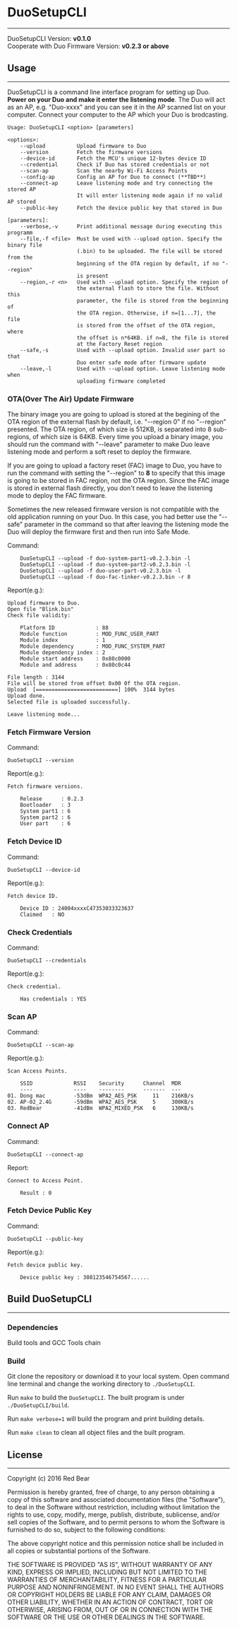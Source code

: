 # DuoSetupCLI
---

DuoSetupCLI Version: **v0.1.0**  
Cooperate with Duo Firmware Version: **v0.2.3 or above**

## Usage
---

DuoSetupCLI is a command line interface program for setting up Duo. **Power on your Duo and make it enter the listening mode**. The Duo will act as an AP, e.g. "Duo-xxxx" and you can see it in the AP scanned list on your computer. Connect your computer to the AP which your Duo is brodcasting.

    Usage: DuoSetupCLI <option> [parameters] 
	
    <options>:
        --upload          Upload firmware to Duo
        --version         Fetch the firmware versions
        --device-id       Fetch the MCU's unique 12-bytes device ID
        --credential      Check if Duo has stored credentials or not
        --scan-ap         Scan the nearby Wi-Fi Access Points
        --config-ap       Config an AP for Duo to connect (**TBD**)
        --connect-ap      Leave listening mode and try connecting the stored AP
                          It will enter listening mode again if no valid AP stored
        --public-key      Fetch the device public key that stored in Duo

    [parameters]:
        --verbose,-v      Print additional message during executing this programm
        --file,-f <file>  Must be used with --upload option. Specify the binary file
                          (.bin) to be uploaded. The file will be stored from the
                          beginning of the OTA region by default, if no "--region"
                          is present
        --region,-r <n>   Used with --upload option. Specify the region of
                          the external flash to store the file. Without this
                          parameter, the file is stored from the beginning of
                          the OTA region. Otherwise, if n=[1...7], the file
                          is stored from the offset of the OTA region, where
                          the offset is n*64KB. if n=8, the file is stored
                          at the Factory Reset region
        --safe,-s         Used with --upload option. Invalid user part so that
                          Duo enter safe mode after firmware update
        --leave,-l        Used with --upload option. Leave listening mode when
                          uploading firmware completed

### OTA(Over The Air) Update Firmware

The binary image you are going to upload is stored at the begining of the OTA region of the external flash by default, i.e. "--region 0" if no "--region" presented. The OTA region, of which size is 512KB, is separated into 8 sub-regions, of which size is 64KB. Every time you upload a binary image, you should run the command with "--leave" parameter to make Duo leave listening mode and perform a soft reset to deploy the firmware.    

If you are going to upload a factory reset (FAC) image to Duo, you have to run the command with setting the "--region" to **8** to specify that this image is going to be stored in FAC region, not the OTA region. Since the FAC image is stored in external flash directly, you don't need to leave the listening mode to deploy the FAC firmware.    

Sometimes the new released firmware version is not compatible with the old application running on your Duo. In this case, you had better use the "--safe" parameter in the command so that after leaving the listening mode the Duo will deploy the firmware first and then run into Safe Mode.

Command:

        DuoSetupCLI --upload -f duo-system-part1-v0.2.3.bin -l
        DuoSetupCLI --upload -f duo-system-part2-v0.2.3.bin -l
        DuoSetupCLI --upload -f duo-user-part-v0.2.3.bin -l
        DuoSetupCLI --upload -f duo-fac-tinker-v0.2.3.bin -r 8

Report(e.g.):

    Upload firmware to Duo.
    Open file "Blink.bin"
    Check file validity:

        Platform ID             : 88
        Module function         : MOD_FUNC_USER_PART
        Module index            : 1
        Module dependency       : MOD_FUNC_SYSTEM_PART
        Module dependency index : 2
        Module start address    : 0x80c0000
        Module and address      : 0x80c0c44

    File length : 3144
    File will be stored from offset 0x00 0f the OTA region.
    Upload  [==========================] 100%  3144 bytes
    Upload done.
    Selected file is uploaded successfully.

    Leave listening mode...

### Fetch Firmware Version

Command:  

    DuoSetupCLI --version

Report(e.g.):

    Fetch firmware versions.

        Release      : 0.2.3
        Bootloader   : 3
        System part1 : 6
        System part2 : 6
        User part    : 6

### Fetch Device ID

Command:   

    DuoSetupCLI --device-id

Report(e.g.):   

    Fetch device ID.

        Device ID : 24004xxxxC47353033323637
        Claimed   : NO


### Check Credentials

Command: 

    DuoSetupCLI --credentials

Report(e.g.):

    Check credential.

        Has credentials : YES

### Scan AP

Command: 

    DuoSetupCLI --scan-ap

Report(e.g.):

    Scan Access Points.

        SSID             RSSI    Security      Channel  MDR
        ----             ----    --------      -------  ---
    01. Dong mac         -53dBm  WPA2_AES_PSK     11    216KB/s
    02. AP-02_2.4G       -59dBm  WPA2_AES_PSK     5     300KB/s
    03. RedBear          -41dBm  WPA2_MIXED_PSK   6     130KB/s

### Connect AP

Command:

    DuoSetupCLI --connect-ap

Report:

    Connect to Access Point.

        Result : 0

### Fetch Device Public Key

Command:

    DuoSetupCLI --public-key

Report(e.g.):

    Fetch device public key.

        Device public key : 308123546754567......
    
## Build DuoSetupCLI
---

### Dependencies

Build tools and GCC Tools chain

### Build
Git clone the repository or download it to your local system. Open command line terminal and change the working directory to `./DuoSetupCLI`.

Run `make` to build the `DuoSetupCLI`. The built program is under `./DuoSetupCLI/build`.

Run `make verbose=1` will build the program and print building details.

Run `make clean` to clean all object files and the built program.

## License
---

Copyright (c) 2016 Red Bear

Permission is hereby granted, free of charge, to any person obtaining a copy of this software and associated documentation files (the "Software"), to deal in the Software without restriction, including without limitation the rights to use, copy, modify, merge, publish, distribute, sublicense, and/or sell copies of the Software, and to permit persons to whom the Software is furnished to do so, subject to the following conditions:

The above copyright notice and this permission notice shall be included in all copies or substantial portions of the Software.

THE SOFTWARE IS PROVIDED "AS IS", WITHOUT WARRANTY OF ANY KIND, EXPRESS OR IMPLIED, INCLUDING BUT NOT LIMITED TO THE WARRANTIES OF MERCHANTABILITY, FITNESS FOR A PARTICULAR PURPOSE AND NONINFRINGEMENT. IN NO EVENT SHALL THE AUTHORS OR COPYRIGHT HOLDERS BE LIABLE FOR ANY CLAIM, DAMAGES OR OTHER LIABILITY, WHETHER IN AN ACTION OF CONTRACT, TORT OR OTHERWISE, ARISING FROM, OUT OF OR IN CONNECTION WITH THE SOFTWARE OR THE USE OR OTHER DEALINGS IN THE SOFTWARE.


  
